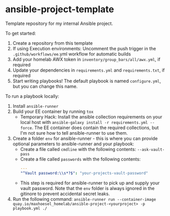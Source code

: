# ansible-project-template

Template repository for my internal Ansible project.

To get started:

1. Create a repository from this template
2. If using Execution environments: Uncomment the push trigger in the `.github/workflows/ee`.yml workflow for automatic builds
3. Add your homelab AWX token in `inventory/group_bars/all/awx.yml`, if required
4. Update your dependencies in `requirements.yml` and `requirements.txt`, if required
5. Start writing playbooks! The default playbook is named `configure.yml`, but you can change this name.

To run a playbook locally:

1. Install `ansible-runner`
2. Build your EE container by running `tox`
   - Temporary Hack: Install the ansible collection requirements on your local host with `ansible-galaxy install -r requirements.yml --force`. The EE container does contain the required collections, but I'm not sure how to tell ansible-runner to use them.
3. Create a folder `env` for ansible-runner - this is where you can provide optional parameters to ansible-runner and your playbook:
   - Create a file called `cmdline` with the following contents: `--ask-vault-pass`
   - Create a file called `passwords` with the following contents:
     ```yaml
     ---
     "^Vault password:\\s*?$": "your-projects-vault-password"
     ```
   - This step is required for ansible-runner to pick up and supply your vault password. Note that the `env` folder is always ignored in the gitinore to prevent accidental secret leaks.
3. Run the following command: `ansible-runner run --container-image quay.io/maxhoesel_homelab/ansible-project-<yourproject> -p playbook.yml ./`
